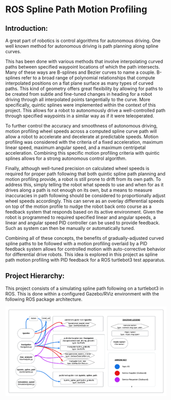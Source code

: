 # **ROS Spline Path Motion Profiling**

## Introduction:

 A great part of robotics is control algorithms for autonomous driving. One well known method for autonomous driving is path planning along spline curves. 
 
 This has been done with various methods that involve interpolating curved paths between specified waypoint locations of which the path intersects. Many of these ways are B-splines and Bezier curves to name a couple. B-splines refer to a broad range of polynomial relationships that compute interpolated positions on a flat plane surface as many types of curved paths. This kind of geometry offers great flexibility by allowing for paths to be created from subtle and fine-tuned changes in heading for a robot driving through all interpolated points tangentially to the curve. 
 More specifically, quintic splines were implemented within the context of this project. This allows for a robot to autonomously drive a well-controlled path through specified waypoints in a similar way as if it were teleoperated. 

To further control the accuracy and smoothness of autonomous driving, motion profiling wheel speeds across a computed spline curve path will allow a robot to accelerate and decelerate at predictable speeds. Motion profiling was considered with the criteria of a fixed acceleration, maximum linear speed, maximum angular speed, and a maximum centripetal acceleration. Combining this specific motion profiling criteria with quintic splines allows for a strong autonomous control algorithm. 

Finally, although well-tuned precision on calculated wheel speeds is required for proper path following that both quintic spline path planning and motion profiling provide, a robot is still prone to drift from its own path. To address this, simply telling the robot what speeds to use and when for as it drives along a path is not enough on its own, but a means to measure inaccuracies in path following should be considered to proportionally adjust wheel speeds accordingly. This can serve as an overlay differential speeds on top of the motion profile to nudge the robot back onto course as a feedback system that responds based on its active environment. Given the robot is programmed to required specified linear and angular speeds, a linear and angular speed PID controller can be used to provide feedback. Such as system can then be manually or automatically tuned. 

Combining all of these concepts, the benefits of gradually-adjusted curved spline paths to be followed with a motion profiling overlaid by a PID feedback system allows for controlled motion with auto-corrective behavior for differential drive robots. This idea is explored in this project as spline path motion profiling with PID feedback for a ROS turtlebot3 test apparatus. 

## Project Hierarchy:
This project consists of a simulating spline path following on a turtlebot3 in ROS. This is done within a configured Gazebo/RViz environment with the following ROS package architecture. 

 <img title="ROS_pkg_project_hierarchy" src="./images/package_visual.png">

 
